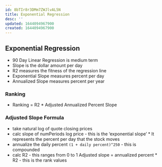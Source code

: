 ```yaml
---
id: 8bTIr8r3DMm7ZWJlvAL5N
title: Exponential Regression
desc: ''
updated: 1644094967900
created: 1644094967900
---
```


## Exponential Regression

* 90 Day Linear Regression is medium term
* Slope is the dollar amount per day
* R2 measures the fitness of the regression line
* Exponential Slope measures percent per day
* Annualized Slope measures percent per year

### Ranking

* Ranking = R2 * Adjusted Annualized Percent Slope

### Adjusted Slope Formula

* take natural log of quote closing prices
* calc slope of numPeriods log price - this is the ‘exponential slope’ * It represents the percent per day that the stock moves
* annualize the daily percent ```(1 + daily percent)^250``` - this is compounded
* calc R2 - this ranges from 0 to 1
Adjusted slope = annualized percent * R2 - this is the rank values
